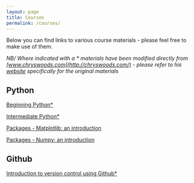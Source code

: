 ```yaml
---
layout: page
title: Courses
permalink: /courses/
---
```


Below you can find links to various course materials - please feel free to make use of them.

*NB/ Where indicated with a \* materials have been modified directly from [www.chryswoods.com](http://chryswoods.com/) - please refer to his [website](http://chryswoods.com/) specifically for the original materials*

## Python

[Beginning Python\*](_courses/Beginners_python/README.md)

[Intermediate Python\*](./_courses/Intermediate_python/README.md)

[Packages - Matplotlib: an introduction](./_courses/PythonPackages_matplotlib/README.md)

[Packages - Numpy: an introduction](./_courses/PythonPackages_numpy/README_matplotlib.md)

## Github

[Introduction to version control using Github\*](./_courses/Intro_github/README.md)



